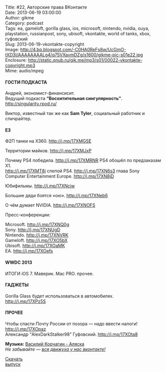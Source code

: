 Title: #22, Авторские права ВКонтакте  
Date: 2013-06-19 03:00:00  
Author: gikme  
Category: podcast  
Tags: ea, gameloft, gorilla glass, ios, microsoft, nintendo, nvidia, ouya, playstation, russianpost, sony, ubisoft, vkontakte, world of tanks, xbox, гуфовский  
Slug: 2013-06-19-vkontakte-copyright  
Image: http://4.bp.blogspot.com/-C0HA0ReFs8w/UcGmO-tXD3I/AAAAAAAALg4/q75VXavmDZg/s1600/gikme-pic-s01e22.jpg  
Enclosure: http://static.qnub.ru/gik.me/mp3/s01/00022-vkontakte-copyright.mp3  
Mime: audio/mpeg

#### ГОСТИ ПОДКАСТА

Андрей, экономист-финансисит.  
Ведущий подкаста **“Восхитительная сингулярность”**.  
<http://singularity.rpod.ru/>

Виктор, известный так же как **Sam Tyler**, социальный работник и  
спичрайтер.

#### E3 

Ф2П танки на X360. <http://j.mp/17XMGSE>

Территории майков. <http://j.mp/17XMJxP> 

Почему PS4 победила. <http://j.mp/17XMRNR> PS4 обошёл по предзаказам X1.  
<http://j.mp/17XMT8j> слепой PS4. <http://j.mp/17XN6s3> глава Sony  
Computer Entertainment Europe. <http://j.mp/17XN8jD> 

Юбифильмы. <http://j.mp/17XNcjw>

Большие дяди боятся «ою». <http://j.mp/17XNeb6>

О чём думает NVIDIA. <http://j.mp/17XNOFS>

Пресс-конференции: 

Microsoft. <http://j.mp/17XNQ0g>  
Sony. <http://j.mp/17XNUgD>  
Nintendo. <http://j.mp/17XNVRK>  
Gameloft. <http://j.mp/17XO5bX>   
Ubisoft. <http://j.mp/17XOaMK>  
EA. <http://j.mp/17XOefs>

#### WWDC 2013

ИТОГИ iOS 7. Маверик. Mac PRO. прочее. 

#### ГАДЖЕТЫ 

<div>

Gorilla Glass будет использоваться в автомобилях.  
<http://j.mp/17XPz5S>

#### ПРОЧЕЕ

Чтобы спасти Почту России от позора — надо ввести налоги!  
<http://j.mp/17XOpaz>  
Александр “AlexDarkStalker98” Гуфовский. <http://j.mp/17XOta8>

**Музыка:** [Василий Корчагин - Аляска](http://vk.com/bacc3)  
*Не забывайте — [вся движуха у нас вконтакте!](http://vk.com/gikme)*

[Скачать  
выпуск](http://static.qnub.ru/gik.me/mp3/s01/00022-vkontakte-copyright.mp3)

</div>

